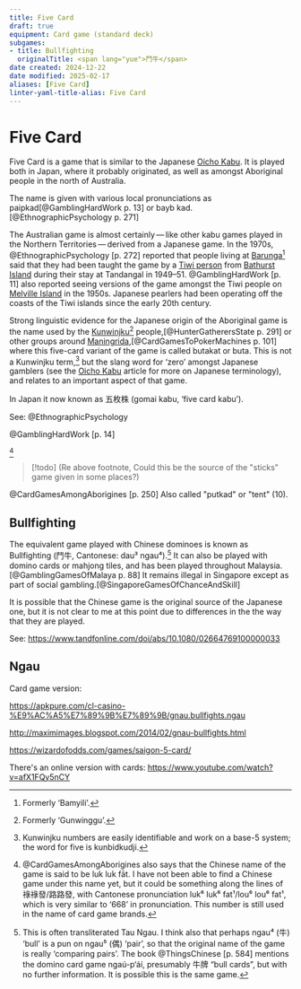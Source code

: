 ```yaml
---
title: Five Card
draft: true
equipment: Card game (standard deck)
subgames:
- title: Bullfighting
  originalTitle: <span lang="yue">鬥牛</span>
date created: 2024-12-22
date modified: 2025-02-17
aliases: [Five Card]
linter-yaml-title-alias: Five Card
---
```

# Five Card

<span class="aka">Five Card</span> is a game that is similar to the Japanese [Oicho Kabu](games/three-card-game/three-card-game.md#oicho-kabu). It is played both in Japan, where it probably originated, as well as amongst Aboriginal people in the north of Australia.

The name is given with various local pronunciations as <span lang="tiw">paipkad</span>[@GamblingHardWork p. 13] or <span>bayb kad</span>.[@EthnographicPsychology p. 271]

The Australian game is almost certainly — like other <span lang="ja-Latn">kabu</span> games played in the Northern Territories — derived from a Japanese game. In the 1970s, @EthnographicPsychology [p. 272] reported that people living at [Barunga](https://en.wikipedia.org/wiki/Barunga,_Northern_Territory)[^fn0] said that they had been taught the game by a [Tiwi person](https://en.wikipedia.org/wiki/Tiwi_people) from [Bathurst Island](https://en.wikipedia.org/wiki/Bathurst_Island_(Northern_Territory)) during their stay at Tandangal in 1949–51. @GamblingHardWork [p. 11] also reported seeing versions of the game amongst the Tiwi people on [Melville Island](https://en.wikipedia.org/wiki/Melville_Island_(Northern_Territory)) in the 1950s. Japanese pearlers had been operating off the coasts of the Tiwi islands since the early 20th century.

[^fn0]: Formerly ‘Bamyili’.

Strong linguistic evidence for the Japanese origin of the Aboriginal game is the name used by the [Kunwinjku](https://en.wikipedia.org/wiki/Kunwinjku_people)[^fn1] people,[@HunterGatherersState p. 291] or other groups around [Maningrida](https://en.wikipedia.org/wiki/Maningrida,_Northern_Territory),[@CardGamesToPokerMachines p. 101] where this five-card variant of the game is called <span lang="gup" class="aka">butakat</span> or <span class="aka" lang="gup">buta</span>. This is not a Kunwinjku term,[^fn2] but the slang word for ‘zero’ amongst Japanese gamblers (see the [Oicho Kabu](games/three-card-game/three-card-game.md#oicho-kabu) article for more on Japanese terminology), and relates to an important aspect of that game.

[^fn1]: Formerly ‘Gunwinggu’.

[^fn2]: Kunwinjku numbers are easily identifiable and work on a base-5 system; the word for five is <span lang="gup">kunbidkudji</span>.

In Japan it now known as <span lang="ja" class="aka">五枚株</span> (<span lang="ja-Latn" class="aka">gomai kabu</span>, ‘five card <span lang="ja-Latn">kabu</span>’).

See: @EthnographicPsychology

@GamblingHardWork [p. 14]

[^fn3]

[^fn3]: @CardGamesAmongAborigines also says that the Chinese name of the game is said to be <span lang="zh-Latn">luk luk fāt</span>. I have not been able to find a Chinese game under this name yet, but it could be something along the lines of <span lang="zh">祿祿發</span>/<span lang="zh">路路發</span>, with Cantonese pronunciation <span lang="yue-Latn-jyutping">luk⁶ luk⁶ fat¹</span>/<span lang="yue-Latn-jyutping">lou⁶ lou⁶ fat¹</span>, which is very similar to ‘668’ in pronunciation. This number is still used in the name of card game brands. 

> [!todo] (Re above footnote, Could this be the source of the "sticks" game given in some places?)

@CardGamesAmongAborigines [p. 250]  Also called "putkad" or "tent" (10).


## <span class="aka">Bullfighting</span>

The equivalent game played with Chinese dominoes is known as Bullfighting (<span lang="yue" class="aka">鬥牛</span>, Cantonese: <span lang="yue-Latn-jyutping" class="aka">dau³ ngau⁴</span>).[^fn4] It can also be played with domino cards or mahjong tiles, and has been played throughout Malaysia.[@GamblingGamesOfMalaya p. 88] It remains illegal in Singapore except as part of social gambling.[@SingaporeGamesOfChanceAndSkill]

[^fn4]: This is often transliterated <span lang="yue-Latn-jyutping" class="aka">Tau Ngau</span>. I think also that perhaps <span lang="yue-Latn-jyutping">ngau⁴</span> (<span lang="yue">牛</span>) ‘bull’ is a pun on <span lang="yue-Latn-jyutping">ngau⁵</span> (<span lang="yue">偶</span>) ‘pair’, so that the original name of the game is really ‘comparing pairs’. The book @ThingsChinese [p. 584] mentions the domino card game <span lang="yue-Latn">ngaú-p‘áí</span>, presumably <span lang="zh">牛牌</span> “bull cards”, but with no further information. It is possible this is the same game.

It is possible that the Chinese game is the original source of the Japanese one, but it is not clear to me at this point due to differences in the the way that they are played.

See: https://www.tandfonline.com/doi/abs/10.1080/02664769100000033

## Ngau

Card game version:

https://apkpure.com/cl-casino-%E9%AC%A5%E7%89%9B%E7%89%9B/gnau.bullfights.ngau

http://maximimages.blogspot.com/2014/02/gnau-bullfights.html

https://wizardofodds.com/games/saigon-5-card/

There's an online version with cards: https://www.youtube.com/watch?v=afX1FQy5nCY
